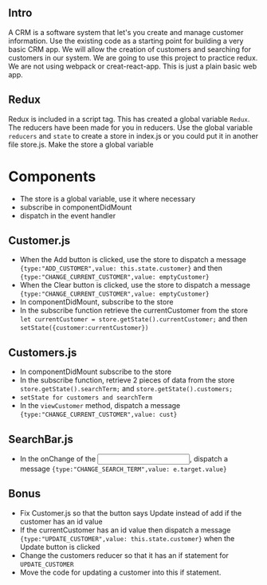 ## Intro
 A CRM is a software system that let's you create and manage customer information. Use the existing code as a starting point for building a very basic CRM app. We will allow the creation of customers and searching for customers in our system. We are going to use this project to practice redux. We are not using webpack or creat-react-app. This is just a plain basic web app.


## Redux
Redux is included in a script tag. This has created a global variable `Redux`. The reducers have been made for you in reducers. Use the global variable `reducers` and `state` to create a store in index.js or you could put it in another file store.js. Make the store a global variable

# Components
* The store is a global variable, use it where necessary
* subscribe in componentDidMount
* dispatch in the event handler

## Customer.js
* When the Add button is clicked, use the store to dispatch a message `{type:"ADD_CUSTOMER",value: this.state.customer}` and then `{type:"CHANGE_CURRENT_CUSTOMER",value: emptyCustomer}`
* When the Clear button is clicked, use the store to dispatch a message `{type:"CHANGE_CURRENT_CUSTOMER",value: emptyCustomer}`
* In componentDidMount, subscribe to the store
* In the subscribe function retrieve the currentCustomer from the store `let currentCustomer = store.getState().currentCustomer;` and then `setState({customer:currentCustomer})`

## Customers.js
* In componentDidMount subscribe to the store
* In the subscribe function, retrieve 2 pieces of data from the store `store.getState().searchTerm;`  and `store.getState().customers;`
* `setState for customers and searchTerm`
* In the `viewCustomer` method, dispatch a message `{type:"CHANGE_CURRENT_CUSTOMER",value: cust}`

## SearchBar.js
* In the onChange of the <input>, dispatch a message `{type:"CHANGE_SEARCH_TERM",value: e.target.value}`

## Bonus
* Fix Customer.js so that the button says Update instead of add if the customer has an id value
* If the currentCustomer has an id value then dispatch a message `{type:"UPDATE_CUSTOMER",value: this.state.customer}` when the Update button is clicked
* Change the customers reducer so that it has an if statement for `UPDATE_CUSTOMER`
* Move the code for updating a customer into this if statement.